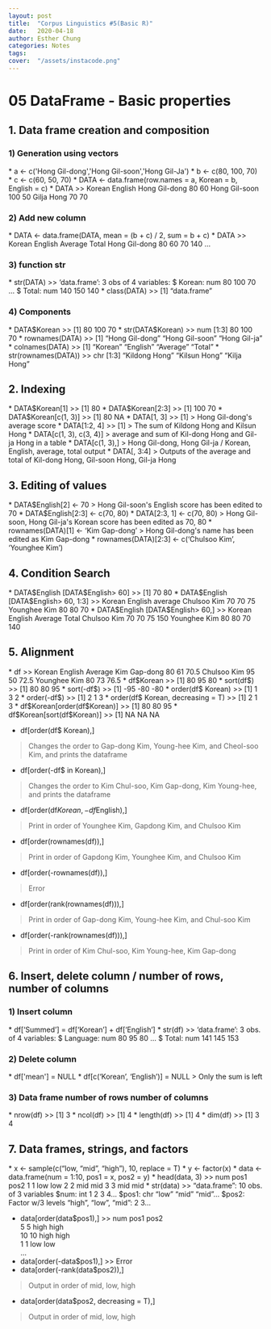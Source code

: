```yaml
---
layout: post
title:  "Corpus Linguistics #5(Basic R)"
date:   2020-04-18
author: Esther Chung
categories: Notes
tags:	
cover:  "/assets/instacode.png"
---
```


<h1>05 DataFrame - Basic properties</h1>
<h2>1. Data frame creation and composition</h2>
<h3>1) Generation using vectors</h3>
* a <- c('Hong Gil-dong','Hong Gil-soon','Hong Gil-Ja')
* b <- c(80, 100, 70)
* c <- c(60, 50, 70)
* DATA <- data.frame(row.names = a, Korean = b, English = c)
* DATA >> Korean English     
 Hong Gil-dong 80 60     
 Hong Gil-soon 100 50     
 Gilja Hong 70 70     

<h3>2) Add new column</h3>
* DATA <- data.frame(DATA, mean = (b + c) / 2, sum = b + c)
* DATA >> Korean English Average Total     
 Hong Gil-dong 80 60 70 140     
 …     
 
<h3>3) function str</h3>
* str(DATA) >> ‘data.frame’: 3 obs of 4 variables:     
 $ Korean: num 80 100 70     
 …     
 $ Total: num 140 150 140     
* class(DATA) >> [1] “data.frame”

<h3>4) Components</h3>
* DATA$Korean >> [1] 80 100 70
* str(DATA$Korean) >> num [1:3] 80 100 70
* rownames(DATA) >> [1] “Hong Gil-dong” “Hong Gil-soon” “Hong Gil-ja”
* colnames(DATA) >> [1] “Korean” “English” “Average” “Total”
* str(rownames(DATA)) >> chr [1:3] “Kildong Hong” “Kilsun Hong” “Kilja Hong”

<h2>2. Indexing</h2>
* DATA$Korean[1] >> [1] 80
* DATA$Korean[2:3] >> [1] 100 70
* DATA$Korean[c(1, 3)] >> [1] 80 NA
* DATA[1, 3] >> [1] 
> Hong Gil-dong's average score
* DATA[1:2, 4] >> [1] 
> The sum of Kildong Hong and Kilsun Hong
* DATA[c(1, 3), c(3, 4)] 
> average and sum of Kil-dong Hong and Gil-ja Hong in a table
* DATA[c(1, 3),] 
> Hong Gil-dong, Hong Gil-ja / Korean, English, average, total output
* DATA[, 3:4] 
> Outputs of the average and total of Kil-dong Hong, Gil-soon Hong, Gil-ja Hong

<h2>3. Editing of values</h2>
* DATA$English[2] <- 70 
> Hong Gil-soon's English score has been edited to 70
* DATA$English[2:3] <- c(70, 80)
* DATA[2:3, 1] <- c(70, 80) 
> Hong Gil-soon, Hong Gil-ja's Korean score has been edited as 70, 80
* rownames(DATA)[1] <- ‘Kim Gap-dong’ 
> Hong Gil-dong's name has been edited as Kim Gap-dong
* rownames(DATA)[2:3] <- c(‘Chulsoo Kim’, ‘Younghee Kim’)

<h2>4. Condition Search</h2>
* DATA$English [DATA$English> 60] >> [1] 70 80
* DATA$English [DATA$English> 60, 1:3] >> Korean English average     
 Chulsoo Kim 70 70 75     
 Younghee Kim 80 80 70     
* DATA$English [DATA$English> 60,] >> Korean English Average Total     
 Chulsoo Kim 70 70 75 150     
 Younghee Kim 80 80 70 140     

<h2>5. Alignment</h2>
* df >> Korean English Average     
 Kim Gap-dong 80 61 70.5     
 Chulsoo Kim 95 50 72.5     
 Younghee Kim 80 73 76.5     
* df$Korean >> [1] 80 95 80
* sort(df$) >> [1] 80 80 95
* sort(-df$) >> [1] -95 -80 -80
* order(df$ Korean) >> [1] 1 3 2
* order(-df$) >> [1] 2 1 3
* order(df$ Korean, decreasing = T) >> [1] 2 1 3
* df$Korean[order(df$Korean)] >> [1] 80 80 95
* df$Korean[sort(df$Korean)] >> [1] NA NA NA

* df[order(df$ Korean),]     
> Changes the order to Gap-dong Kim, Young-hee Kim, and Cheol-soo Kim, and prints the dataframe
* df[order(-df$ in Korean),]     
> Changes the order to Kim Chul-soo, Kim Gap-dong, Kim Young-hee, and prints the dataframe
* df[order(df$Korean, -df$English),]    
> Print in order of Younghee Kim, Gapdong Kim, and Chulsoo Kim
     
* df[order(rownames(df)),]      
> Print in order of Gapdong Kim, Younghee Kim, and Chulsoo Kim
* df[order(-rownames(df)),]      
> Error
* df[order(rank(rownames(df))),]      
> Print in order of Gap-dong Kim, Young-hee Kim, and Chul-soo Kim
* df[order(-rank(rownames(df))),]      
> Print in order of Kim Chul-soo, Kim Young-hee, Kim Gap-dong


<h2>6. Insert, delete column / number of rows, number of columns</h2>
<h3>1) Insert column</h3>
* df[‘Summed’] = df[‘Korean’] + df[‘English’]
* str(df) >> ‘data.frame’: 3 obs. of 4 variables:
 $ Language: num 80 95 80      
 …      
 $ Total: num 141 145 153      

<h3>2) Delete column</h3>
* df['mean'] = NULL
* df[c(‘Korean’, ‘English’)] = NULL       
 > Only the sum is left

<h3>3) Data frame number of rows number of columns</h3>
* nrow(df) >> [1] 3
* ncol(df) >> [1] 4
* length(df) >> [1] 4
* dim(df) >> [1] 3 4

<h2>7. Data frames, strings, and factors</h2>
* x <- sample(c(“low, “mid”, “high”), 10, replace = T)
* y <- factor(x)
* data <- data.frame(num = 1:10, pos1 = x, pos2 = y)
* head(data, 3) >> num pos1 pos2     
 1 1 low low     
 2 2 mid mid     
 3 3 mid mid     
* str(data) >> “data.frame”: 10 obs. of 3 variables     
 $num: int 1 2 3 4…     
 $pos1: chr “low” “mid” “mid”…     
 $pos2: Factor w/3 levels “high”, “low”, “mid”: 2 3…     
      
* data[order(data$pos1),] >> num pos1 pos2     
 5 5 high high     
 10 10 high high     
 1 1 low low     
 …
* data[order(-data$pos1),] >> Error
* data[order(-rank(data$pos2)),]      
> Output in order of mid, low, high
* data[order(data$pos2, decreasing = T),]      
> Output in order of mid, low, high
